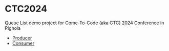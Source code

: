 # CTC2024
Queue List demo project for Come-To-Code (aka CTC) 2024 Conference in Pignola
- [Producer](producer-list/README.md)
- [Consumer](consumer-list/README.md)

